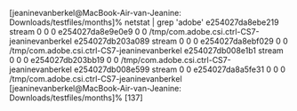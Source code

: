[jeaninevanberkel@MacBook-Air-van-Jeanine: Downloads/testfiles/months]% netstat | grep 'adobe' 
e254027da8ebe219 stream      0      0                0 e254027da8e9e0e9                0                0 /tmp/com.adobe.csi.ctrl-CS7-jeaninevanberkel
e254027db203a089 stream      0      0                0 e254027da8ebf029                0                0 /tmp/com.adobe.csi.ctrl-CS7-jeaninevanberkel
e254027db008e1b1 stream      0      0                0 e254027db203bb19                0                0 /tmp/com.adobe.csi.ctrl-CS7-jeaninevanberkel
e254027db008e599 stream      0      0 e254027da8a5fe31                0                0                0 /tmp/com.adobe.csi.ctrl-CS7-jeaninevanberkel
[jeaninevanberkel@MacBook-Air-van-Jeanine: Downloads/testfiles/months]%   [137]
